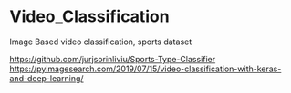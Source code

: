 # Video_Classification
Image Based video classification, sports dataset

https://github.com/jurjsorinliviu/Sports-Type-Classifier
https://pyimagesearch.com/2019/07/15/video-classification-with-keras-and-deep-learning/

